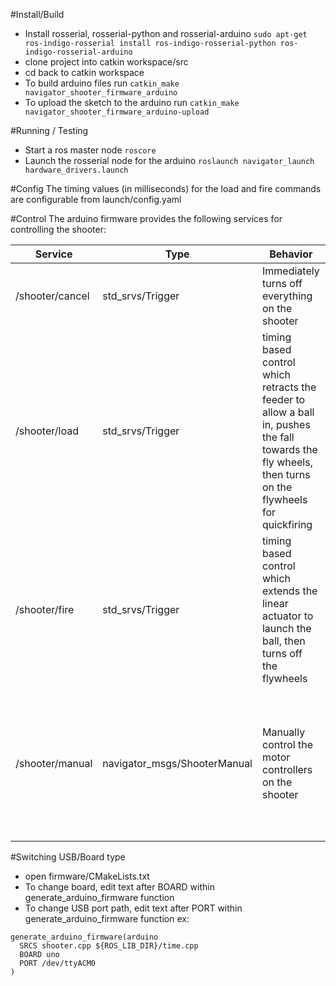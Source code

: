 #Install/Build
* Install rosserial, rosserial-python and rosserial-arduino `sudo apt-get ros-indigo-rosserial install ros-indigo-rosserial-python ros-indigo-rosserial-arduino`
* clone project into catkin workspace/src
* cd back to catkin workspace
* To build arduino files run `catkin_make navigator_shooter_firmware_arduino`
* To upload the sketch to the arduino run `catkin_make navigator_shooter_firmware_arduino-upload`

#Running / Testing
* Start a ros master node `roscore`
* Launch the rosserial node for the arduino `roslaunch navigator_launch hardware_drivers.launch`

#Config
The timing values (in milliseconds) for the load and fire commands are configurable from launch/config.yaml

#Control
The arduino firmware provides the following services for controlling the shooter:

| Service | Type | Behavior | Arguments |
| ------- | ---- | -------- | --------- |
| /shooter/cancel | std_srvs/Trigger | Immediately turns off everything on the shooter | None |
| /shooter/load | std_srvs/Trigger | timing based control which retracts the feeder to allow a ball in, pushes the fall towards the fly wheels, then turns on the flywheels for quickfiring | None |
| /shooter/fire | std_srvs/Trigger | timing based control which extends the linear actuator to launch the ball, then turns off the flywheels | None |
| /shooter/manual | navigator_msgs/ShooterManual | Manually control the motor controllers on the shooter| feeder: int32 (-100 to 100 speed to set feeder), shooter: int32  (-100 to 100 speed to set flywheels) |

#Switching USB/Board type
* open firmware/CMakeLists.txt
* To change board, edit text after BOARD within generate_arduino_firmware function
* To change USB port path, edit text after PORT within generate_arduino_firmware function
ex:
```
generate_arduino_firmware(arduino
  SRCS shooter.cpp ${ROS_LIB_DIR}/time.cpp
  BOARD uno
  PORT /dev/ttyACM0
)
```


